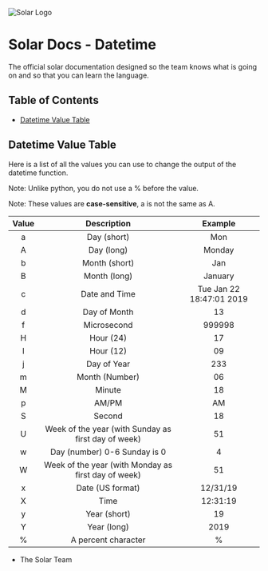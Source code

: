 ![Solar Logo](https://github.com/Solar-language/Solar/blob/master/media/solar-logo.png?raw=true)

# Solar Docs - Datetime

The official solar documentation designed so the team knows what is going on and so that you can learn the language.

## Table of Contents

- [Datetime Value Table](#datetime-letter-table)

## Datetime Value Table
Here is a list of all the values you can use to change the output of the datetime function. 

Note: Unlike python, you do not use a % before the value.

Note: These values are **case-sensitive**, a is not the same as A.

|Value|Description|Example|
|:---:|:---------:|:-----:|
|a    |Day (short)|Mon|
|A    |Day (long) |Monday|
|b    |Month (short)|Jan|
|B    |Month (long) |January|
|c    |Date and Time|Tue Jan 22 18:47:01 2019|
|d    |Day of Month |13|
|f    |Microsecond |999998|
|H    |Hour (24)|17|
|I    |Hour (12)|09|
|j    |Day of Year|233|
|m    |Month (Number)|06|
|M    |Minute|18|
|p    |AM/PM|AM|
|S    |Second|18|
|U    |Week of the year (with Sunday as first day of week)|51|
|w    |Day (number) 0-6 Sunday is 0|4|
|W    |Week of the year (with Monday as first day of week)|51|
|x    |Date (US format)|12/31/19|
|X    |Time|12:31:19|
|y    |Year (short)|19|
|Y    |Year (long)|2019|
|%    |A percent character|%|

- The Solar Team
